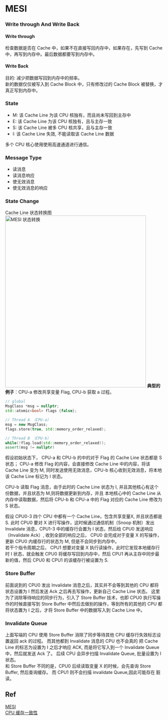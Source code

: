 # MESI

### Write through And Write Back

#### Write through
检查数据是否在 Cache 中，如果不在直接写回内存中，如果存在，先写到 Cache 中，再写到内存中。最后数据都要写到内存中。
#### Write Back
目的: 减少把数据写回到内存中的频率。  
新的数据仅仅被写入到 Cache Block 中，只有修改过的 Cache Block 被替换，才真正写到内存中。

### State
- M: 该 Cache Line 为该 CPU 核独有，而且尚未写回到主存中
- E: 该 Cache Line 为该 CPU 核独有，且与主存一致
- S: 该 Cache Line 被多 CPU 核共享，且与主存一致
- I: 该 Cache Line 失效, 不能读取该 Cache Line 数据

多个 CPU 核心使用使用高速通道进行通信。

### Message Type
- 读消息
- 读消息响应
- 使无效消息
- 使无效消息的响应

### State Change
Cache Line 状态转换图
<img alt="MESI 状态转换" height="550" src="MESI.png" width="450"/>
**典型的例子**：CPU-a 修改共享变量 Flag, CPU-b 获取 a 过程。

```C++
// global
MsgClass *msg = nullptr;
std::atomic<bool> flags {false};

// Thread A （CPU-a）
msg = new MsgClass;
flags.store(true, std::memory_order_relaxed);

// Thread B （CPU-b）
while(!flag.load(std::memory_order_relaxed));
assert(msg != nullptr)
```
假设初始状态下， CPU-a 和 CPU-b 的中的对于 Flag 的 Cache Line 状态都是 S 状态； 
CPU-a 修改 Flag 的内容，会直接修改 Cache Line 中的内容，将该 Cache Line 变为 M, 
同时发送使用无效消息，CPU-b 核心收到无效消息，将本地该 Cache Line 标记为 I 状态。

CPU-b 读取 Flag 消息，由于此时的 Cache Line 状态为 I, 并且其他核心有这个份数据，并且状态为 M,则将数据更新到内存，并且
本地核心中的 Cache Line 从内存中读取数据，然后将 CPU-b 和 CPU-a 中的 Flag 对应的 Cache Line 修改为 S 状态。

假设 CPU0-3 四个 CPU 中都有一个 Cache Line，包含共享变量X, 并且状态都是 S.
此时 CPU0 要对 X 进行写操作，这时候通过通信机制（Snoop 机制）发出 Invalidate 消息，CPU1-3 中的缓存行会置为 I 状态，然后给 CPU0 发送响应（Invalidate Ack）,
收到全部的响应之后， CPU0 会完成对于变量 X 的写操作，更新 CPU0 内缓存行的状态为 M, 但是不会同步到内存中。  
若干个指令周期之后， CPU1 想要对变量 X 执行读操作，此时它发现本地缓存行时 I 状态，就会触发 CPU0 将缓存写回到内存中，然后 CPU1
再从主存中同步最新的值，然后 CPU0 和 CPU1 的该缓存行被设置为 S.

### Store Buffer
前面说到的 CPU0 发出 Invalidate 消息之后，其实并不会等到其他的 CPU 都将状态设置为 I 然后发送 Ack 之后再去写操作，更新自己 Cache Line 状态。
这里为了消除等待响应的同步行为，引入了 Store Buffer 技术，也即 CPU0 执行写操作的时候直接写到 Store Buffer 中然后去做别的操作，等到所有的其他的
CPU 都将状态置为 I 之后，才将 Store Buffer 中的数据写入到 Cache Line 中。
### Invalidate Queue
上面写端的 CPU 使用 Store Buffer 消除了同步等待其他 CPU 缓存行失效标志设置返回 ack 的过程。 而其他都到 Invalidate 消息的 CPU 也不会真的
把 Cache Line 的标志为设置为 I 之后才响应 ACK, 而是将它写入到一个 Invalidate Queue 中，然后就发送 Ack 了。 后续 CPU 会异步扫描 Invalidate 
Queue, 批量设置为 I 状态。  
和 Store Buffer 不同的是，CPU0 后续读取变量 X 的时候，会先查询 Store Buffer, 然后查询缓存。 而 CPU1 则不会扫描 invalidate Queue,因此可能存在
脏读。


## Ref
[MESI](https://zhuanlan.zhihu.com/p/33445834)  
[CPU 缓存一致性](https://mp.weixin.qq.com/s?__biz=MzUxODAzNDg4NQ==&mid=2247486479&idx=1&sn=433a551c37a445d068ffbf8ac85f0346&chksm=f98e48a5cef9c1b3fadb691fee5ebe99eb29d83fd448595239ac8a2f755fa75cacaf8e4e8576&scene=21#wechat_redirect)  
